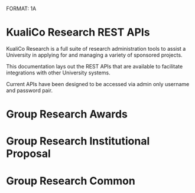 FORMAT: 1A

# KualiCo Research REST APIs

KualiCo Research is a full suite of research administration tools to assist a University in applying for and managing a variety of sponsored projects.

This documentation lays out the REST APIs that are available to facilitate integrations with other University systems.

Current APIs have been designed to be accessed via admin only username and password pair.


# Group Research Awards

<!-- include(award/awards.md) -->
<!-- include(award/awardAccount.md) -->

# Group Research Institutional Proposal
<!-- include(instprop/institutionalProposals.md) -->

# Group Research Common
<!-- include(common/organizations.md) -->
<!-- include(common/units.md) -->
<!-- include(common/activityTypes.md) -->
<!-- include(common/budgetRates.md) -->



